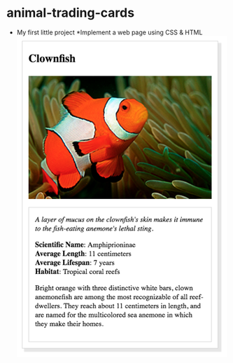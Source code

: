 # animal-trading-cards
* My first little project
*Implement a web page using CSS & HTML <br>
![alt text](https://github.com/kingmathers92/animal-trading-cards/blob/dd886a1fa8ba70babead51f6c9f9136a7759a25c/animal-trading-cards-master/design-prototype.png)

